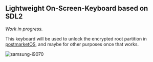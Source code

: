 Lightweight On-Screen-Keyboard based on SDL2
---

*Work in progress.*

This keyboard will be used to unlock the encrypted root partition in [postmarketOS](https://postmarketos.org), and maybe for other purposes once that works.

![samsung-i9070](https://user-images.githubusercontent.com/6033024/29296403-99512b4a-8149-11e7-8174-61611dacf20f.jpg)


